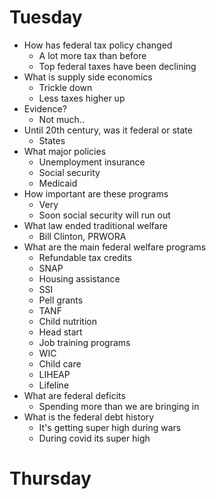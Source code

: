 # Tuesday
- How has federal tax policy changed
  - A lot more tax than before
  - Top federal taxes have been declining
- What is supply side economics
  - Trickle down
  - Less taxes higher up
- Evidence?
  - Not much..
- Until 20th century, was it federal or state
  - States
- What major policies
  - Unemployment insurance
  - Social security
  - Medicaid
- How important are these programs
  - Very
  - Soon social security will run out
- What law ended traditional welfare
  - Bill Clinton, PRWORA
- What are the main federal welfare programs
  - Refundable tax credits
  - SNAP
  - Housing assistance
  - SSI
  - Pell grants
  - TANF
  - Child nutrition
  - Head start
  - Job training programs
  - WIC
  - Child care
  - LIHEAP
  - Lifeline
- What are federal deficits
  - Spending more than we are bringing in
- What is the federal debt history
  - It's getting super high during wars
  - During covid its super high

# Thursday
